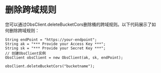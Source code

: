 # 删除跨域规则<a name="ZH-CN_TOPIC_0142815506"></a>

您可以通过ObsClient.deleteBucketCors删除桶的跨域规则。以下代码展示了如何删除跨域规则：

```
String endPoint = "https://your-endpoint";
String ak = "*** Provide your Access Key ***";
String sk = "*** Provide your Secret Key ***";
// 创建ObsClient实例
ObsClient obsClient = new ObsClient(ak, sk, endPoint);

obsClient.deleteBucketCors("bucketname");
```

